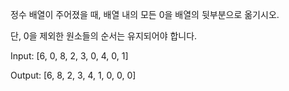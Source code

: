 정수 배열이 주어졌을 때, 배열 내의 모든 0을 배열의 뒷부분으로 옮기시오.

 

단, 0을 제외한 원소들의 순서는 유지되어야 합니다.

 

Input: [6, 0, 8, 2, 3, 0, 4, 0, 1]

Output: [6, 8, 2, 3, 4, 1, 0, 0, 0]